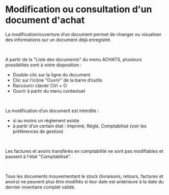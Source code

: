 # Modification ou consultation d'un document d'achat

La modification/ouverture d’un document permet de changer ou visualiser 
 des informations sur un document déjà enregistré.


 


A partir de la "Liste des documents" du menu ACHATS, 
 plusieurs possibilités sont à votre disposition :


* Double-clic sur la ligne du document
* Clic sur l’icône "Ouvrir" de la barre d’outils
* Raccourci clavier Ctrl + O
* Ouvrir à partir du menu contextuel


 


La modification d’un document est interdite :


* si au moins un règlement existe
* à partir d’un certain état : Imprimé, Réglé, Comptabilisé (voir 
 les préférences de gestion)


 


Les factures et avoirs transférés en comptabilité ne sont pas modifiables 
 et passent à l'état "Comptabilisé".


 


Tous les documents mouvementant le stock (livraisons, retours, factures 
 et avoirs) ne peuvent plus être modifiés si leur date est antérieure à 
 la date du dernier inventaire complet validé.



